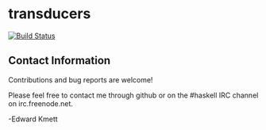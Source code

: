 transducers
===========

[![Build Status](https://secure.travis-ci.org/ekmett/transducers.png?branch=master)](http://travis-ci.org/ekmett/transducers)

Contact Information
-------------------

Contributions and bug reports are welcome!

Please feel free to contact me through github or on the #haskell IRC channel on irc.freenode.net.

-Edward Kmett
